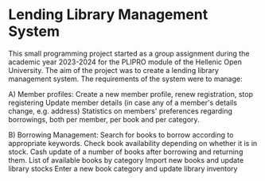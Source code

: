 # Lending Library Management System

This small programming project started as a group assignment during the academic year 2023-2024 for the PLIPRO module of the Hellenic Open University. The aim of the project was to create a lending library management system. The requirements of the system were to manage:

  A) Member profiles: 
    Create a new member profile, renew registration, stop registering
    Update member details (in case any of a member's details change, e.g. address) 
    Statistics on members' preferences regarding borrowings, both per member, per book and per category.

  B) Borrowing Management: 
    Search for books to borrow according to appropriate keywords. 
    Check book availability depending on whether it is in stock.
    Cash update of a number of books after borrowing and returning them. 
    List of available books by category 
    Import new books and update library stocks
    Enter a new book category and update library inventory
